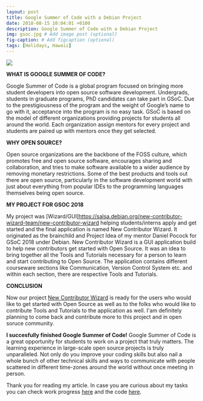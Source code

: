 ```yaml
---
layout: post
title: Google Summer of Code with a Debian Project
date: 2018-08-15 10:04:01 +0100
description: Google Summer of Code with a Debian Project
img: gsoc.jpg # Add image post (optional)
fig-caption: # Add figcaption (optional)
tags: [Holidays, Hawaii]
---
```


<p style='text-align: justify;'>
  
 ![](debian.jpg)
  
**WHAT IS GOOGLE SUMMER OF CODE?**

Google Summer of Code is a global program focused on bringing more student developers into open source software development.
Undergrads, students in graduate programs, PhD candidates can take part in GSoC.
Due to the prestigiousness of the program and the weight of Google’s name to go with it, acceptance into the program is no easy task.
GSoC is based on the model of different organizations providing projects for students all around the world. Each organization assign mentors for every project and students are paired up with mentors once they get selected.

**WHY OPEN SOURCE?**

Open source organizations are the backbone of the FOSS culture, which promotes free and open source software, encourages sharing and collaboration, and tries to make software available to a wider audience by removing monetary restrictions. Some of the best products and tools out there are open source, particularly in the software development world with just about everything from popular IDEs to the programming languages themselves being open source.

**MY PROJECT FOR GSOC 2018**

My project was [Wizard/GUI]https://salsa.debian.org/new-contributor-wizard-team/new-contributor-wizard helping students/interns apply and get started and the final application is named New Contributor Wizard. It originated as the brainchild and Project Idea of my mentor Daniel Pocock for GSoC 2018 under Debian. 
New Contributor Wizard is a GUI application build to help new contributors get started with Open Source. It was an idea to bring together all the Tools and Tutorials necessary for a person to learn and start contributing to Open Source. 
The application contains different courseware sections like Communication, Version Control System etc. and within each section, there are respective Tools and Tutorials.

**CONCLUSION**

Now our project [New Contributor Wizard](https://salsa.debian.org/new-contributor-wizard-team/new-contributor-wizard) is ready for the users who would like to get started with Open Source as well as to the folks who would like to contribute Tools and Tutorials to the application as well. I'am definitely planning to come back and contribute more to this project and in open soruce community. 

**I succesfully finished Google Summer of Code!**
Google Summer of Code is a great opportunity for students to work on a project that truly matters. 
The learning experience in large-scale open source projects is truly unparalleled. Not only do you improve your coding skills but also nail a whole bunch of other technical skills and ways to communicate with people scattered in different time-zones around the world without once meeting in person.


Thank you for reading my article. In case you are curious about my tasks you can check work progress [here](https://wiki.debian.org/ElenaGjevukaj) and the code [here](https://salsa.debian.org/users/ElenaGjevukaj-guest/projects).

</p>
